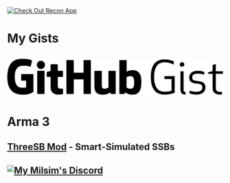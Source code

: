 [![Check Out Recon App](https://recon.us.com/img/favicon.ico)](https://recon.us.com)

# My Gists
## [![ My Gists](https://raw.githubusercontent.com/b4b4r07/i/master/gist/logo.png)](https://gist.github.com/hostinfodev)

# Arma 3 
## [ThreeSB Mod](https://github.com/hostinfodev/ThreeSB) - Smart-Simulated SSBs

## [![My Milsim's Discord](https://logos-world.net/wp-content/uploads/2020/12/Discord-Logo.png)](https://discord.gg/QftAGcvbDT)
